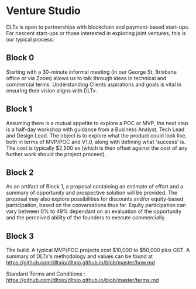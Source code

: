 # Venture Studio

DLTx is open to partnerships with blockchain and payment-based start-ups.  For nascent start-ups or those interested in exploring joint ventures, this is our typical process:

## Block 0
Starting with a 30-minute informal meeting (in our George St, Brisbane office or via Zoom) allows us to talk through ideas in technical and commercial terms. Understanding Clients aspirations and goals is vital in ensuring their vision aligns with DLTx.

## Block 1
Assuming there is a mutual appetite to explore a POC or MVP, the next step is a half-day workshop with guidance from a Business Analyst, Tech Lead and Design Lead. The object is to explore what the product could look like, both in terms of MVP/POC and V1.0, along with defining what 'success' is.  The cost is typically $2,500 ex (which is then offset against the cost of any further work should the project proceed).

## Block 2
As an artifact of Block 1, a proposal containing an estimate of effort and a summary of opportunity and prospective solution will be provided. The proposal may also explore possibilities for discounts and/or equity-based participation, based on the conversations thus far.  Equity participation can vary between 0% to 49% dependant on an evaluation of the opportunity and the perceived ability of the founders to execute commercially.

## Block 3
The build.  A typical MVP/POC projects cost $10,000 to $50,000 plus GST.  A summary of DLTx's methodology and values can be found at https://github.com/dltxio/dltxio.github.io/blob/master/how.md

Standard Terms and Conditions : https://github.com/dltxio/dltxio.github.io/blob/master/terms.md
